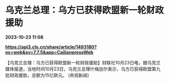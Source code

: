# 乌克兰总理：乌方已获得欧盟新一轮财政援助

**2023-10-23 11:08**

**https://api3.cls.cn/share/article/1493180?os=web&sv=7.7.5&app=CailianpressWeb**

【乌克兰总理：乌方已获得欧盟新一轮财政援助】财联社10月23日电，据乌克兰媒体报道，当地时间10月23日，乌克兰总理什梅加尔表示，乌方已获得欧盟第九批财政援助，总额为15亿欧元。 (央视新闻)